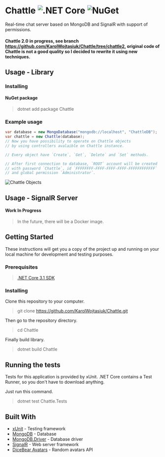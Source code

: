 # Chattle ![.NET Core](https://github.com/KarolWojtasiuk/Chattle/workflows/.NET%20Core/badge.svg?branch=master) ![NuGet](https://img.shields.io/nuget/dt/Chattle?style=flat)

Real-time chat server based on MongoDB and SignalR with support of permissions.
#### Chattle 2.0 in progress, see branch https://github.com/KarolWojtasiuk/Chattle/tree/chattle2, original code of Chattle is not a good quality so I decided to rewrite it using new techniques.

## Usage - Library
### Installing
#### NuGet package 
> dotnet add package Chattle

### Example usage
```csharp
var database = new MongoDatabase("mongodb://localhost", "ChattleDB");
var chattle = new Chattle(database);
// Now you have possibility to operate on Chattle objects 
// by using controllers avalaible on Chattle instance.

// Every object have `Create`, `Get`, `Delete` and `Set` methods.

// After first connection to database, `ROOT` account will be created
// with password `Chattle`, id `FFFFFFFF-FFFF-FFFF-FFFF-FFFFFFFFFFFF`
// and global permission `Administrator`.
```
![Chattle Objects](https://i.imgur.com/Q9zSi9X.png)  

## Usage - SignalR Server
#### Work In Progress  
> In the future, there will be a Docker image. 

## Getting Started

These instructions will get you a copy of the project up and running on your local machine for development and testing purposes.

### Prerequisites

> [.NET Core 3.1 SDK](https://dotnet.microsoft.com/download/dotnet-core/3.1)

### Installing

Clone this repository to your computer.
> git clone https://github.com/KarolWojtasiuk/Chattle.git

Then go to the repository directory.
> cd Chattle

Finally build library.
> dotnet build Chattle

## Running the tests

Tests for this application is provided by xUnit.
.NET Core contains a Test Runner, so you don't have to download anything.

Just run this command.
> dotnet test Chattle.Tests

## Built With

* [xUnit](https://xunit.net) - Testing framework
* [MongoDB](https://www.mongodb.com) - Database
* [MongoDB.Driver](https://mongodb.github.io/mongo-csharp-driver) - Database driver
* [SignalR](http://signalr.net) - Web server framework
* [DiceBear Avatars](https://avatars.dicebear.com) - Random avatars API
